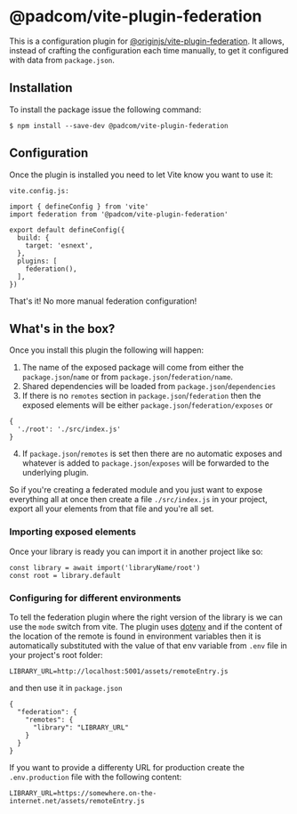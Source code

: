 # @padcom/vite-plugin-federation

This is a configuration plugin for [@originjs/vite-plugin-federation](https://www.npmjs.com/package/@originjs/vite-plugin-federation). It allows, instead of crafting the configuration each time manually, to get it configured with data from `package.json`.

## Installation

To install the package issue the following command:

```
$ npm install --save-dev @padcom/vite-plugin-federation
```

## Configuration

Once the plugin is installed you need to let Vite know you want to use it:

```
vite.config.js:

import { defineConfig } from 'vite'
import federation from '@padcom/vite-plugin-federation'

export default defineConfig({
  build: {
    target: 'esnext',
  },
  plugins: [
    federation(),
  ],
})
```

That's it! No more manual federation configuration!

## What's in the box?

Once you install this plugin the following will happen:

1. The name of the exposed package will come from either the `package.json`/`name` or from `package.json`/`federation/name`.
2. Shared dependencies will be loaded from `package.json`/`dependencies`
3. If there is no `remotes` section in `package.json`/`federation` then the exposed elements will be either `package.json`/`federation/exposes` or

```
{
  './root': './src/index.js'
}
```
4. If `package.json`/`remotes` is set then there are no automatic exposes and whatever is added to `package.json`/`exposes` will be forwarded to the underlying plugin.

So if you're creating a federated module and you just want to expose everything all at once then create a file `./src/index.js` in your project, export all your elements from that file and you're all set.

### Importing exposed elements

Once your library is ready you can import it in another project like so:

```
const library = await import('libraryName/root')
const root = library.default
```

### Configuring for different environments

To tell the federation plugin where the right version of the library is we can use the `mode` switch from vite. The plugin uses [dotenv](https://www.npmjs.com/package/dotenv) and if the content of the location of the remote is found in environment variables then it is automatically substituted with the value of that env variable from `.env` file in your project's root folder:

```
LIBRARY_URL=http://localhost:5001/assets/remoteEntry.js
```

and then use it in `package.json`

```
{
  "federation": {
    "remotes": {
      "library": "LIBRARY_URL"
    }
  }
}
```

If you want to provide a differenty URL for production create the `.env.production` file with the following content:

```
LIBRARY_URL=https://somewhere.on-the-internet.net/assets/remoteEntry.js
```
